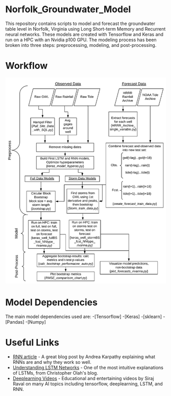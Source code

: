 # Norfolk_Groundwater_Model
This repository contains scripts to model and forecast the groundwater table level in Norfolk, Virginia using Long Short-term Memory and Recurrent neural networks. These models are created with Tensorflow and Keras and run on a HPC with an Nvidia p100 GPU. The modeling process has been broken into three steps: preprocessing, modeling, and post-processing.

# Workflow
![alt-tag](https://github.com/UVAdMIST/Norfolk_Groundwater_Model/blob/master/Norfolk_GWL_Workflow.png)

# Model Dependencies
The main model dependencies used are:
-[Tensorflow]
-[Keras]
-[sklearn]
-[Pandas]
-[Numpy]

# Useful Links
- [RNN article](http://karpathy.github.io/2015/05/21/rnn-effectiveness/) - A great blog post by Andrea Karpathy explaining what RNNs are and why they work so well.
- [Understanding LSTM Networks](http://colah.github.io/posts/2015-08-Understanding-LSTMs/) - One of the most intuitive explanations of LSTMs, from Christopher Olah's blog.
- [Deeplearning Videos](https://www.youtube.com/channel/UCWN3xxRkmTPmbKwht9FuE5A/playlists) - Educational and entertaining videos by Siraj Raval on many AI topics including tensorflow, deeplearning, LSTM, and RNN.
